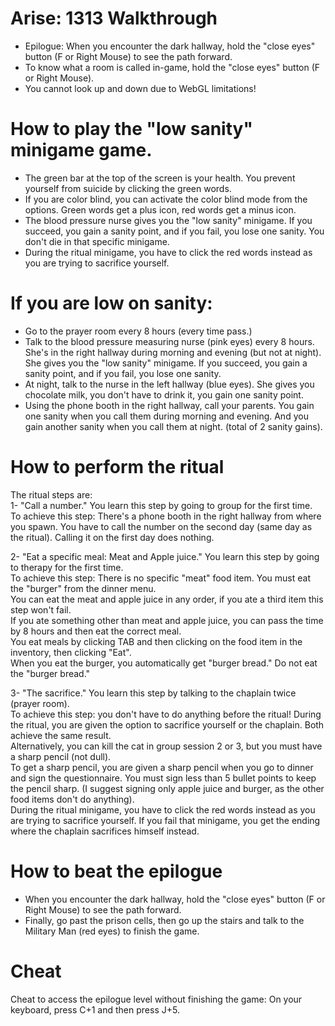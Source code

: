 # Arise: 1313 Walkthrough  
- Epilogue: When you encounter the dark hallway, hold the "close eyes" button (F or Right Mouse) to see the path forward.  
- To know what a room is called in-game, hold the "close eyes" button (F or Right Mouse).  
- You cannot look up and down due to WebGL limitations!  

# How to play the "low sanity" minigame game.  
- The green bar at the top of the screen is your health. You prevent yourself from suicide by clicking the green words.  
- If you are color blind, you can activate the color blind mode from the options. Green words get a plus icon, red words get a minus icon.  
- The blood pressure nurse gives you the "low sanity" minigame. If you succeed, you gain a sanity point, and if you fail, you lose one sanity. You don't die in that specific minigame.  
- During the ritual minigame, you have to click the red words instead as you are trying to sacrifice yourself.  

# If you are low on sanity:  
- Go to the prayer room every 8 hours (every time pass.)  
- Talk to the blood pressure measuring nurse (pink eyes) every 8 hours. She's in the right hallway during morning and evening (but not at night). She gives you the "low sanity" minigame. If you succeed, you gain a sanity point, and if you fail, you lose one sanity.  
- At night, talk to the nurse in the left hallway (blue eyes). She gives you chocolate milk, you don't have to drink it, you gain one sanity point.  
- Using the phone booth in the right hallway, call your parents. You gain one sanity when you call them during morning and evening. And you gain another sanity when you call them at night. (total of 2 sanity gains).  

# How to perform the ritual  
The ritual steps are:  
1- "Call a number." You learn this step by going to group for the first time.  
To achieve this step: There's a phone booth in the right hallway from where you spawn. You have to call the number on the second day (same day as the ritual). Calling it on the first day does nothing.  

2- "Eat a specific meal: Meat and Apple juice." You learn this step by going to therapy for the first time.  
To achieve this step: There is no specific "meat" food item. You must eat the "burger" from the dinner menu.  
You can eat the meat and apple juice in any order, if you ate a third item this step won't fail.  
If you ate something other than meat and apple juice, you can pass the time by 8 hours and then eat the correct meal.  
You eat meals by clicking TAB and then clicking on the food item in the inventory, then clicking "Eat".  
When you eat the burger, you automatically get "burger bread." Do not eat the "burger bread."

3- "The sacrifice." You learn this step by talking to the chaplain twice (prayer room).  
To achieve this step: you don't have to do anything before the ritual! During the ritual, you are given the option to sacrifice yourself or the chaplain. Both achieve the same result.  
Alternatively, you can kill the cat in group session 2 or 3, but you must have a sharp pencil (not dull).  
To get a sharp pencil, you are given a sharp pencil when you go to dinner and sign the questionnaire. You must sign less than 5 bullet points to keep the pencil sharp. (I suggest signing only apple juice and burger, as the other food items don't do anything).  
During the ritual minigame, you have to click the red words instead as you are trying to sacrifice yourself. If you fail that minigame, you get the ending where the chaplain sacrifices himself instead.  

# How to beat the epilogue  
- When you encounter the dark hallway, hold the "close eyes" button (F or Right Mouse) to see the path forward.  
- Finally, go past the prison cells, then go up the stairs and talk to the Military Man (red eyes) to finish the game.  

# Cheat
Cheat to access the epilogue level without finishing the game: On your keyboard, press C+1 and then press J+5.
